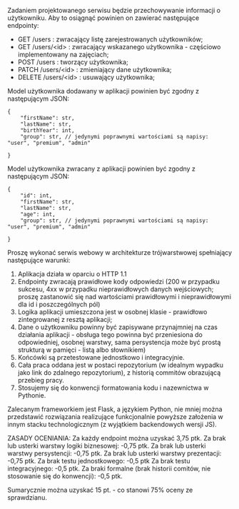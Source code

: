 Zadaniem projektowanego serwisu będzie przechowywanie informacji o użytkowniku. Aby to osiągnąć powinien on zawierać następujące endpointy:

- GET /users : zwracający listę zarejestrowanych użytkowników;
- GET /users/\<id\> : zwracający wskazanego użytkownika - częściowo implementowany na zajęciach;
- POST /users : tworzący użytkownika;
- PATCH /users/\<id\> : zmieniający dane użytkownika;
- DELETE /users/\<id\> : usuwający użytkownika;

Model użytkownika dodawany w aplikacji powinien być zgodny z następującym JSON:
```
{
    "firstName": str,
    "lastName": str,
    "birthYear": int,
    "group": str, // jedynymi poprawnymi wartościami są napisy: "user", "premium", "admin"
   
}
```

Model użytkownika zwracany z aplikacji powinien być zgodny z następującym JSON:
```
{
    "id": int,
    "firstName": str,
    "lastName": str,
    "age": int,
    "group": str, // jedynymi poprawnymi wartościami są napisy: "user", "premium", "admin"
   
}
```

Proszę wykonać serwis webowy w architekturze trójwarstwowej spełniający następujące warunki:

1. Aplikacja działa w oparciu o HTTP 1.1
2. Endpointy zwracają prawidłowe kody odpowiedzi (200 w przypadku sukcesu, 4xx w przypadku nieprawidłowych danych wejściowych; proszę zastanowić się nad wartościami prawidłowymi i nieprawidłowymi dla id i poszczególnych pól)
3. Logika aplikacji umieszczona jest w osobnej klasie - prawidłowo zintegrowanej z resztą aplikacji;
4. Dane o użytkowniku powinny być zapisywane przynajmniej na czas działania aplikacji - obsługa tego powinna być przeniesiona do odpowiedniej, osobnej warstwy, sama persystencja może być prostą strukturą w pamięci - listą albo słownikiem)
5. Końcówki są przetestowane jednostkowo i integracyjnie.
6. Cała praca oddana jest w postaci repozytorium (w idealnym wypadku jako link do zdalnego repozytorium), z historią commitów obrazującą przebieg pracy.
7. Stosujemy się do konwencji formatowania kodu i nazewnictwa w Pythonie.

Zalecanym frameworkiem jest Flask, a językiem Python, nie mniej można przedstawić rozwiązania realizujące funkcjonalnie powyższe założenia w innym stacku technologicznym (z wyjątkiem backendowych wersji JS).

ZASADY OCENIANIA:
Za każdy endpoint można uzyskać 3,75 ptk.
Za brak lub usterki warstwy logiki biznesowej: -0,75 ptk.
Za brak lub usterki warstwy persystencji: -0,75 ptk.
Za brak lub usterki warstwy prezentacji: -0,75 ptk.
Za brak testu jednostkowego: -0,5 ptk
Za brak testu integracyjnego: -0,5 ptk.
Za braki formalne (brak historii comitów, nie stosowanie się do konwencji): -0,5 ptk.

Sumarycznie można uzyskać 15 pt. - co stanowi 75% oceny ze sprawdzianu.
